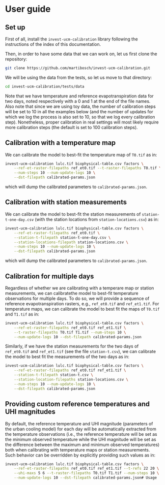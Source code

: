 # User guide

## Set up

First of all, install the `invest-ucm-calibration` library following the instructions of the index of this documentation.

Then, in order to have some data that we can work on, let us first clone the repository:

```bash
git clone https://github.com/martibosch/invest-ucm-calibration.git
```

We will be using the data from the tests, so let us move to that directory:

```bash
cd invest-ucm-calibration/tests/data
```

Note that we have temperature and reference evapotranspiration data for two days, noted respectively with a 0 and 1 at the end of the file names. Also note that since we are using toy data, the number of calibration steps will be set to 10 in all the examples below (and the number of updates for which we log the process is also set to 10, so that we log every calibration step). Nonetheless, proper calibration in real settings will most likely require more calibration steps (the default is set to 100 calibration steps).

## Calibration with a temperature map

We can calibrate the model to best-fit the temperature map of `T0.tif` as in:

```bash
invest-ucm-calibration lulc.tif biophysical-table.csv factors \
	--ref-et-raster-filepaths ref_et0.tif --t-raster-filepaths T0.tif \
	--num-steps 10 --num-update-logs 10 \
	--dst-filepath calibrated-params.json
```

which will dump the calibrated parameters to `calibrated-params.json`.

## Calibration with station measurements

We can calibrate the model to best-fit the station measurements of `station-t-one-day.csv` (with the station locations from `station-locations.csv`) as in:

```bash
invest-ucm-calibration lulc.tif biophysical-table.csv factors \
	--ref-et-raster-filepaths ref_et0.tif \
	--station-t-filepath station-t-one-day.csv \
	--station-locations-filepath station-locations.csv \
	--num-steps 10 --num-update-logs 10 \
	--dst-filepath calibrated-params.json
```

which will dump the calibrated parameters to `calibrated-params.json`.

## Calibration for multiple days

Regardless of whether we are calibrating with a temperare map or station measurements, we can calibratethe model to best-fit temperature observations for multiple days. To do so, we will provide a sequence of reference evapotranspiration rasters, e.g., `ref_et0.tif` and `ref_et1.tif`. For temperature maps, we can calibrate the model to best fit the maps of `T0.tif` and `T1.tif` as in:

```bash
invest-ucm-calibration lulc.tif biophysical-table.csv factors \
	--ref-et-raster-filepaths ref_et0.tif ref_et1.tif \
	--t-raster-filepaths T0.tif T1.tif --num-steps 10 \
	--num-update-logs 10 --dst-filepath calibrated-params.json
```

Similarly, if we have the station measurements for the two days of `ref_et0.tif` and `ref_et1.tif` (see the file `station-t.csv`), we can calibrate the model to best fit the measurements of the two days as in:

```bash
invest-ucm-calibration lulc.tif biophysical-table.csv factors \
	--ref-et-raster-filepaths ref_et0.tif ref_et1.tif \
	--station-t-filepath station-t.csv \
	--station-location-filepaths station-locations.csv \
	--num-steps 10 --num-update-logs 10 \
	--dst-filepath calibrated-params.json
```

## Providing custom reference temperatures and UHI magnitudes

By default, the reference temperature and UHI magnitude (parameters of the urban cooling model) for each day will be automatically extracted from the temperature observations (i.e., the reference temperature will be set as the minimum observed temperature while the UHI magnitude will be set as the difference between the maximum and minimum observed temperatures) both when calibrating with temperature maps or station measurements. Such behavior can be overridden by explicitly providing such values as in:

```bash
invest-ucm-calibration lulc.tif biophysical-table.csv factors \
	--ref-et-raster-filepaths ref_et0.tif ref_et1.tif --t-refs 22 20 \
	--uhi-maxs 5 6 --t-raster-filepaths T0.tif T1.tif --num-steps 10 \
	--num-update-logs 10 --dst-filepath calibrated-params.json# Usage
```
